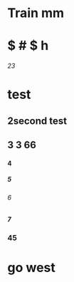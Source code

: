 # Train mm

# $ # $ h
###### 23
# test
## 2second test 
## 3 3 66 
#### 4 
##### 5
###### 6
##### 7
### 45

# go west
